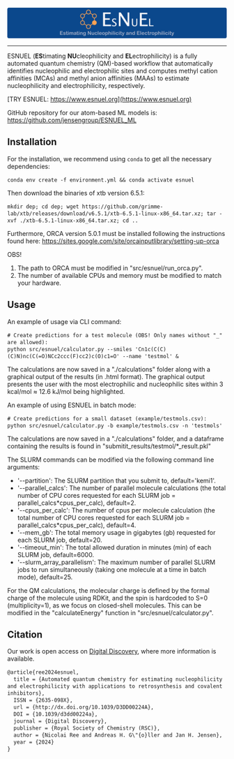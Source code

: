<p align="center">
  <img src="image/logo.png"/>
</p>

---

ESNUEL (**ES**timating **NU**cleophilicity and **EL**ectrophilicity) is a fully automated quantum chemistry (QM)-based workflow that automatically identifies nucleophilic and electrophilic sites and computes methyl cation affinities (MCAs) and methyl anion affinities (MAAs) to estimate nucleophilicity and electrophilicity, respectively.

[TRY ESNUEL: https://www.esnuel.org](https://www.esnuel.org)

GitHub repository for our atom-based ML models is: https://github.com/jensengroup/ESNUEL_ML


## Installation

For the installation, we recommend using `conda` to get all the necessary dependencies:

    conda env create -f environment.yml && conda activate esnuel


Then download the binaries of xtb version 6.5.1:

    mkdir dep; cd dep; wget https://github.com/grimme-lab/xtb/releases/download/v6.5.1/xtb-6.5.1-linux-x86_64.tar.xz; tar -xvf ./xtb-6.5.1-linux-x86_64.tar.xz; cd ..


Furthermore, ORCA version 5.0.1 must be installed following the instructions found here: https://sites.google.com/site/orcainputlibrary/setting-up-orca

OBS! 
  1) The path to ORCA must be modified in "src/esnuel/run_orca.py".
  2) The number of available CPUs and memory must be modified to match your hardware.


## Usage

An example of usage via CLI command:

    # Create predictions for a test molecule (OBS! Only names without "_" are allowed):
    python src/esnuel/calculator.py --smiles 'Cn1c(C(C)(C)N)nc(C(=O)NCc2ccc(F)cc2)c(O)c1=O' --name 'testmol' &
    

The calculations are now saved in a "./calculations" folder along with a graphical output of the results (in .html format).
The graphical output presents the user with the most electrophilic and nucleophilic sites within 3 kcal/mol ≈ 12.6 kJ/mol being highlighted.

An example of using ESNUEL in batch mode:

    # Create predictions for a small dataset (example/testmols.csv):
    python src/esnuel/calculator.py -b example/testmols.csv -n 'testmols'

The calculations are now saved in a "./calculations" folder, and a dataframe containing the results is found in "submitit_results/testmol/*_result.pkl"


The SLURM commands can be modified via the following command line arguments:
  - '--partition': The SLURM partition that you submit to, default='kemi1'.
  - '--parallel_calcs': The number of parallel molecule calculations (the total number of CPU cores requested for each SLURM job = parallel_calcs*cpus_per_calc), default=2.
  - '--cpus_per_calc': The number of cpus per molecule calculation (the total number of CPU cores requested for each SLURM job = parallel_calcs*cpus_per_calc), default=4.
  - '--mem_gb': The total memory usage in gigabytes (gb) requested for each SLURM job, default=20.
  - '--timeout_min': The total allowed duration in minutes (min) of each SLURM job, default=6000.
  - '--slurm_array_parallelism': The maximum number of parallel SLURM jobs to run simultaneously (taking one molecule at a time in batch mode), default=25.


  For the QM calculations, the molecular charge is defined by the formal charge of the molecule using RDKit, and the spin is hardcoded to S=0 (multiplicity=1), as we focus on closed-shell molecules.
  This can be modified in the "calculateEnergy" function in "src/esnuel/calculator.py".


## Citation 

Our work is open access on [Digital Discovery](https://doi.org/10.1039/D3DD00224A), where more information is available.
```
@article{ree2024esnuel,
  title = {Automated quantum chemistry for estimating nucleophilicity and electrophilicity with applications to retrosynthesis and covalent inhibitors},
  ISSN = {2635-098X},
  url = {http://dx.doi.org/10.1039/D3DD00224A},
  DOI = {10.1039/d3dd00224a},
  journal = {Digital Discovery},
  publisher = {Royal Society of Chemistry (RSC)},
  author = {Nicolai Ree and Andreas H. G\"{o}ller and Jan H. Jensen},
  year = {2024}
}
```
